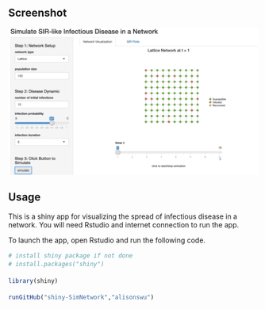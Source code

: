 
## Screenshot

![alt tag](https://github.com/alisonswu/shiny-SimNetwork/blob/master/screenshot.png)


## Usage
This is a shiny app for visualizing the spread of infectious disease in a network. You will need Rstudio and internet connection to run the app.

To launch the app, open Rstudio and run the following code. 

```R
# install shiny package if not done
# install.packages("shiny")

library(shiny)

runGitHub("shiny-SimNetwork","alisonswu")

